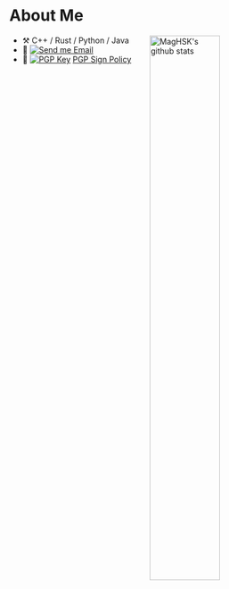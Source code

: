 # About Me

<img align="right" alt="MagHSK's github stats" width="50%" src="https://github-readme-stats.vercel.app/api?username=maghsk&show_icons=true">

- :hammer_and_pick: C++ / Rust / Python / Java
- :email: [![Send me Email](https://img.shields.io/static/v1?label=email&message=maghsk2017@gmail.com&color=blue&style=flat-square)](mailto:maghsk2017@gmail.com)
- :key: [![PGP Key](https://img.shields.io/static/v1?label=PGP&message=0X01528B22BBBC5DA3&color=blue&style=flat-square)](https://keys.openpgp.org/search?q=9B9FC4ED3F43A43D177D050201528B22BBBC5DA3) [PGP Sign Policy](https://pgp.coelacanthus.moe/pgp-policy.en.html)
